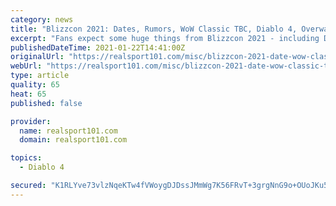 ```yaml
---
category: news
title: "Blizzcon 2021: Dates, Rumors, WoW Classic TBC, Diablo 4, Overwatch 2 & more"
excerpt: "Fans expect some huge things from Blizzcon 2021 - including Diablo 4, WoW Classic TBC, Overwatch 2, and other big possibilities. So what will we see during the 2-day event? Blizzcon 2021 will be a ..."
publishedDateTime: 2021-01-22T14:41:00Z
originalUrl: "https://realsport101.com/misc/blizzcon-2021-date-wow-classic-tbc-burning-crusade-Diablo-4-overwatch-2-ticket-pets/"
webUrl: "https://realsport101.com/misc/blizzcon-2021-date-wow-classic-tbc-burning-crusade-Diablo-4-overwatch-2-ticket-pets/"
type: article
quality: 65
heat: 65
published: false

provider:
  name: realsport101.com
  domain: realsport101.com

topics:
  - Diablo 4

secured: "K1RLYve73vlzNqeKTw4fVWoygDJDssJMmWg7K56FRvT+3grgNnG9o+OUoJKu5A4Gtbi/EWbPqCY2Y/CnBcR5jgyrELCsK+F9j6hu5YMzATQG9G4aiWKAbzeryNvLllkoEFUdopvCtxSlv+mTd4EsuayktRipw7EBTHXCQzzndKC8CBUgUJYsJDNbsCja1Fc2Pxo+GcGEy+kcqeIdnEqJxgdNaG6HCjsg9W/Jt4pD0mIWeCs8P2N5NUIFYpGc5WxozuFZjBKQeZZj9uBfOWQecfL3G9wUXes/Y5nxOK62aUMbQo1ttK3v3Ia9RcL9SzlIjgRkg3eY6tTmNhXSQSCYssBHoT3S2KfjJwSbDxuTH6g=;wWqcrGJkd2vFrTWGoah0mg=="
---
```


